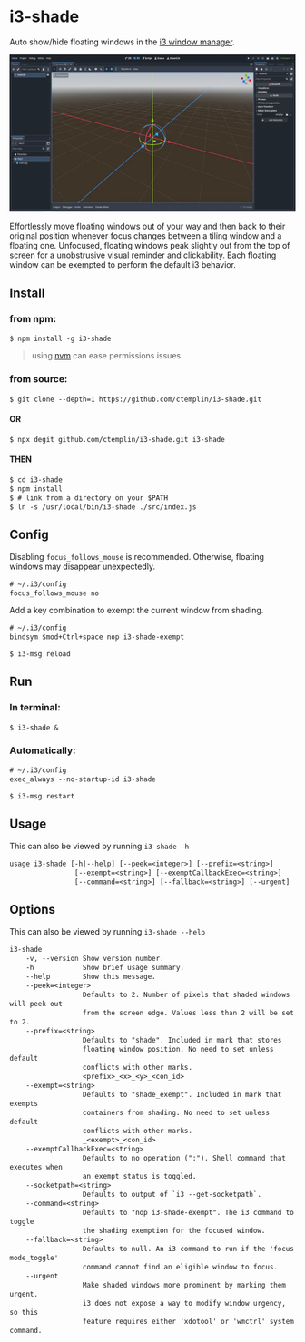 # i3-shade
Auto show/hide floating windows in the [i3 window manager](https://github.com/i3/i3).

![animation of i3-shade](https://raw.githubusercontent.com/ctemplin/i3-shade/main/README/i3-shade-anim.webp)

Effortlessly move floating windows out of your way and then back to their original position whenever focus changes between a tiling window and a floating one. Unfocused, floating windows peak slightly out from the top of screen for a unobstrusive visual reminder and clickability. Each floating window can be exempted to perform the default i3 behavior.

## Install
### from npm:
~~~
$ npm install -g i3-shade
~~~

>using [nvm](https://github.com/nvm-sh/nvm) can ease permissions issues

### from source:

~~~
$ git clone --depth=1 https://github.com/ctemplin/i3-shade.git
~~~

#### OR

~~~
$ npx degit github.com/ctemplin/i3-shade.git i3-shade
~~~

#### THEN

~~~
$ cd i3-shade
$ npm install
$ # link from a directory on your $PATH
$ ln -s /usr/local/bin/i3-shade ./src/index.js
~~~

## Config
Disabling `focus_follows_mouse` is recommended. Otherwise, floating windows may disappear unexpectedly.
~~~
# ~/.i3/config
focus_follows_mouse no
~~~

Add a key combination to exempt the current window from shading.
~~~
# ~/.i3/config
bindsym $mod+Ctrl+space nop i3-shade-exempt
~~~

~~~
$ i3-msg reload
~~~


## Run
### In terminal:
~~~
$ i3-shade &
~~~
### Automatically:
~~~
# ~/.i3/config
exec_always --no-startup-id i3-shade
~~~

~~~
$ i3-msg restart
~~~

## Usage
This can also be viewed by running `i3-shade -h`
<!-- Following block included by build script. Edit in src/help.js -->
~~~
usage i3-shade [-h|--help] [--peek=<integer>] [--prefix=<string>]
                [--exempt=<string>] [--exemptCallbackExec=<string>]
                [--command=<string>] [--fallback=<string>] [--urgent]
~~~

## Options
This can also be viewed by running `i3-shade --help`
<!-- Following block included by build script. Edit in src/help.js -->
~~~
i3-shade
    -v, --version Show version number.
    -h            Show brief usage summary.
    --help        Show this message.
    --peek=<integer>
                  Defaults to 2. Number of pixels that shaded windows will peek out
                  from the screen edge. Values less than 2 will be set to 2.
    --prefix=<string>
                  Defaults to "shade". Included in mark that stores 
                  floating window position. No need to set unless default
                  conflicts with other marks.
                  <prefix>_<x>_<y>_<con_id> 
    --exempt=<string>
                  Defaults to "shade_exempt". Included in mark that exempts
                  containers from shading. No need to set unless default
                  conflicts with other marks.
                  _<exempt>_<con_id> 
    --exemptCallbackExec=<string>
                  Defaults to no operation (":"). Shell command that executes when
                  an exempt status is toggled.
    --socketpath=<string>
                  Defaults to output of `i3 --get-socketpath`.
    --command=<string>
                  Defaults to "nop i3-shade-exempt". The i3 command to toggle
                  the shading exemption for the focused window. 
    --fallback=<string>
                  Defaults to null. An i3 command to run if the 'focus mode_toggle'
                  command cannot find an eligible window to focus.
    --urgent
                  Make shaded windows more prominent by marking them urgent.
                  i3 does not expose a way to modify window urgency, so this
                  feature requires either 'xdotool' or 'wmctrl' system command.
~~~
